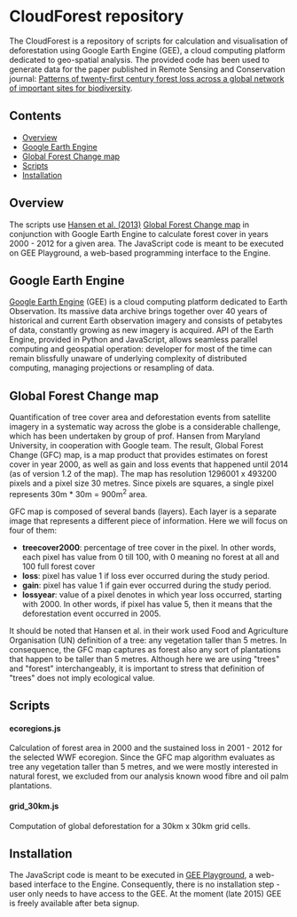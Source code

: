 # CloudForest repository 
The CloudForest is a repository of scripts for calculation and visualisation of deforestation using Google Earth Engine (GEE), a cloud computing platform dedicated to geo-spatial analysis. The provided code has been used to generate data for the paper published in Remote Sensing and Conservation journal: [Patterns of twenty-first century forest loss across a global network of important sites for biodiversity](http://onlinelibrary.wiley.com/doi/10.1002/rse2.13/abstract).

## Contents
  - [Overview](#overview)
  - [Google Earth Engine](#google-earth-engine)
  - [Global Forest Change map](#global-forest-change-map)
  - [Scripts](#scripts)
  - [Installation](#installation)

## Overview
The scripts use [Hansen et al. (2013)](http://www.sciencemag.org/content/342/6160/850.abstract) [Global Forest Change map](http://earthenginepartners.appspot.com/science-2013-global-forest/download_v1.0.html) in conjunction with Google Earth Engine to calculate forest cover in years 2000 - 2012 for a given area. The JavaScript code is meant to be executed on GEE Playground, a web-based programming interface to the Engine. 

## Google Earth Engine
[Google Earth Engine](https://earthengine.google.org) (GEE) is a cloud computing platform dedicated to Earth Observation. Its massive data archive brings together over 40 years of historical and current Earth observation imagery and consists of petabytes of data, constantly growing as new imagery is acquired. API of the Earth Engine, provided in Python and JavaScript, allows seamless parallel computing and geospatial operation: developer for most of the time can remain blissfully unaware of underlying complexity of distributed computing, managing projections or resampling of data. 


## Global Forest Change map
Quantification of tree cover area and deforestation events from satellite imagery in a systematic way across the globe is a considerable challenge, which has been undertaken by group of prof. Hansen from Maryland University, in cooperation with Google team. The result, Global Forest Change (GFC) map, is a map product that provides estimates on forest cover in year 2000, as well as gain and loss events that happened until 2014 (as of version 1.2 of the map). The map has resolution 1296001 x 493200 pixels and a pixel size 30 metres. Since pixels are squares, a single pixel represents 30m * 30m = 900m<sup>2</sup> area. 

GFC map is composed of several bands (layers). Each layer is a separate image that represents a different piece of information. Here we will focus on four of them:
* **treecover2000**: percentage of tree cover in the pixel. In other words, each pixel has value from 0 till 100, with 0 meaning no forest at all and 100 full forest cover
* **loss**: pixel has value 1 if loss ever occurred during the study period.
* **gain**: pixel has value 1 if gain ever occurred during the study period.
* **lossyear**: value of a pixel denotes in which year loss occurred, starting with 2000. In other words, if pixel has value 5, then it means that the deforestation event occurred in 2005. 

It should be noted that Hansen et al. in their work used Food and Agriculture Organisation (UN) definition of a tree: any vegetation taller than 5 metres. In consequence, the GFC map captures as forest also any sort of plantations that happen to be taller than 5 metres. Although here we are using "trees" and "forest" interchangeably, it is important to stress that definition of "trees" does not imply ecological value. 

## Scripts

#### ecoregions.js
Calculation of forest area in 2000 and the sustained loss in 2001 - 2012 for the selected WWF ecoregion. Since the GFC map algorithm evaluates as tree any vegetation taller than 5 metres, and we were mostly interested in natural forest, we excluded from our analysis known wood fibre and oil palm plantations. 

#### grid_30km.js
Computation of global deforestation for a 30km x 30km grid cells.

## Installation
The JavaScript code is meant to be executed in [GEE Playground](https://ee-api.appspot.com/), a web-based interface to the Engine. Consequently, there is no installation step - user only needs to have access to the GEE. At the moment (late 2015) GEE is freely available after beta signup. 
